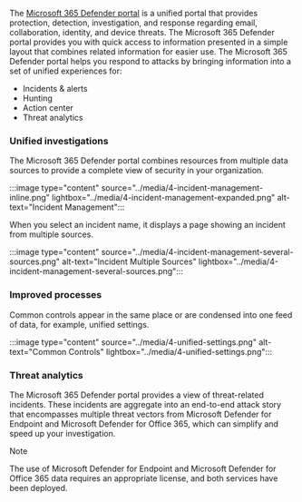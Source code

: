 The [Microsoft 365 Defender portal](https://security.microsoft.com) is a unified portal that provides protection, detection, investigation, and response regarding email, collaboration, identity, and device threats. The Microsoft 365 Defender portal provides you with quick access to information presented in a simple layout that combines related information for easier use. The Microsoft 365 Defender portal helps you respond to attacks by bringing information into a set of unified experiences for:

- Incidents & alerts
- Hunting
- Action center
- Threat analytics

### Unified investigations

The Microsoft 365 Defender portal combines resources from multiple data sources to provide a complete view of security in your organization.

:::image type="content" source="../media/4-incident-management-inline.png" lightbox="../media/4-incident-management-expanded.png" alt-text="Incident Management":::

When you select an incident name, it displays a page showing an incident from multiple sources.

:::image type="content" source="../media/4-incident-management-several-sources.png" alt-text="Incident Multiple Sources" lightbox="../media/4-incident-management-several-sources.png":::

### Improved processes

Common controls appear in the same place or are condensed into one feed of data, for example, unified settings.

:::image type="content" source="../media/4-unified-settings.png" alt-text="Common Controls" lightbox="../media/4-unified-settings.png":::

### Threat analytics

The Microsoft 365 Defender portal provides a view of threat-related incidents. These incidents are aggregate into an end-to-end attack story that encompasses multiple threat vectors from Microsoft Defender for Endpoint and Microsoft Defender for Office 365, which can simplify and speed up your investigation.

> [!NOTE]
> The use of Microsoft Defender for Endpoint and Microsoft Defender for Office 365 data requires an appropriate license, and both services have been deployed.
